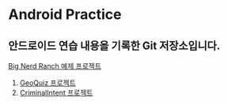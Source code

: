 Android Practice
================

안드로이드 연습 내용을 기록한 Git 저장소입니다.
------------------------------------

[Big Nerd Ranch 예제 프로젝트](./Big_Nerd_Ranch)

1. [GeoQuiz 프로젝트](./Big_Nerd_Ranch/GeoQuiz)
2. [CriminalIntent 프로젝트](./Big_Nerd_Ranch/CriminalIntent)